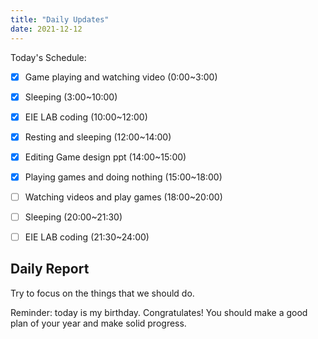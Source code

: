 ```yaml
---
title: "Daily Updates"
date: 2021-12-12
---
```




Today's Schedule:

- [x] Game playing and watching video (0:00~3:00)
- [x] Sleeping (3:00~10:00)
- [x] EIE LAB coding (10:00~12:00)
- [x] Resting and sleeping (12:00~14:00)
- [x] Editing Game design ppt (14:00~15:00)
- [x] Playing games and doing nothing (15:00~18:00)
- [ ] Watching videos and play games (18:00~20:00)
- [ ] Sleeping (20:00~21:30)
- [ ] EIE LAB coding (21:30~24:00)



## Daily Report

Try to focus on the things that we should do.

Reminder: today is my birthday. Congratulates! You should make a good plan of your year and make solid progress.

